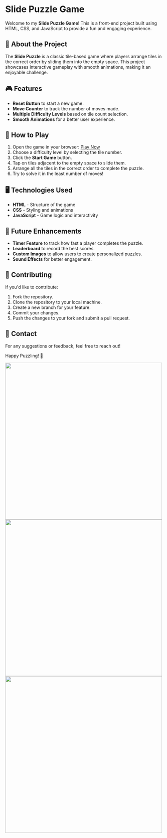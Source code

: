 # Slide Puzzle Game

Welcome to my **Slide Puzzle Game**! This is a front-end project built using HTML, CSS, and JavaScript to provide a fun and engaging experience.

## 🧩 About the Project

The **Slide Puzzle** is a classic tile-based game where players arrange tiles in the correct order by sliding them into the empty space. This project showcases interactive gameplay with smooth animations, making it an enjoyable challenge.

## 🎮 Features

- **Reset Button** to start a new game.
- **Move Counter** to track the number of moves made.
- **Multiple Difficulty Levels** based on tile count selection.
- **Smooth Animations** for a better user experience.

## 🚀 How to Play

1. Open the game in your browser: [Play Now](https://varshaaggarwal2435.github.io/Slide-Puzzle/)
2. Choose a difficulty level by selecting the tile number.
3. Click the **Start Game** button.
4. Tap on tiles adjacent to the empty space to slide them.
5. Arrange all the tiles in the correct order to complete the puzzle.
6. Try to solve it in the least number of moves!

## 🖥️ Technologies Used

- **HTML** - Structure of the game
- **CSS** - Styling and animations
- **JavaScript** - Game logic and interactivity

## 🌟 Future Enhancements

- **Timer Feature** to track how fast a player completes the puzzle.
- **Leaderboard** to record the best scores.
- **Custom Images** to allow users to create personalized puzzles.
- **Sound Effects** for better engagement.

## 🤝 Contributing

If you'd like to contribute:
1. Fork the repository.
2. Clone the repository to your local machine.
3. Create a new branch for your feature.
4. Commit your changes.
5. Push the changes to your fork and submit a pull request.

## 📩 Contact

For any suggestions or feedback, feel free to reach out!

Happy Puzzling! 🎉

<img src="https://github.com/user-attachments/assets/b186fbb7-7852-43dd-890c-eb720c27d8bd" width="500">

<img src="https://github.com/user-attachments/assets/06726098-f721-4936-80d4-ea763c8dd11a" width="500">

<img src="https://github.com/user-attachments/assets/73689f7c-f925-4952-9d64-df64ac1ef061" width="500">
